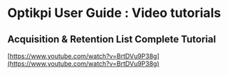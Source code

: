 # Optikpi User Guide : Video tutorials

## Acquisition & Retention List Complete Tutorial

[https://www.youtube.com/watch?v=BrtDVu9P38g](https://www.youtube.com/watch?v=BrtDVu9P38g)
